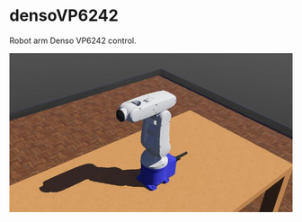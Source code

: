 # densoVP6242
Robot arm Denso VP6242 control.

![Webots simulation](webots/worlds/.denso_vp6242.jpg)
